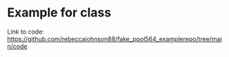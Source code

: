 # Example for class


Link to code: https://github.com/rebeccajohnson88/fake_ppol564_examplerepo/tree/main/code
